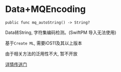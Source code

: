 # Data+MQEncoding

```
public func mq_autoString() -> String?
```

Data转String, 字符集编码检测。(SwiftPM 导入无法使用)

基于`Create ML`, 需要iOS11及其以上版本

由于相关方法的泛用性不大, 暂不开放

[详情传送门](https://github.com/M-Quadra/MQAutoGuessEncoding)
